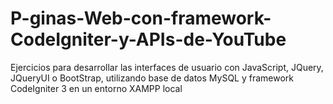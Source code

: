 # P-ginas-Web-con-framework-CodeIgniter-y-APIs-de-YouTube
Ejercicios para desarrollar las interfaces de usuario con JavaScript, JQuery, JQueryUI o BootStrap, utilizando base de datos MySQL y framework  CodeIgniter 3 en un entorno XAMPP local
